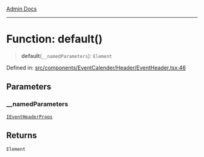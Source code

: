 [Admin Docs](/)

***

# Function: default()

> **default**(`__namedParameters`): `Element`

Defined in: [src/components/EventCalender/Header/EventHeader.tsx:46](https://github.com/PalisadoesFoundation/talawa-admin/blob/main/src/components/EventCalender/Header/EventHeader.tsx#L46)

## Parameters

### \_\_namedParameters

[`IEventHeaderProps`](types\Event\interface\README\interfaces\IEventHeaderProps.md)

## Returns

`Element`
